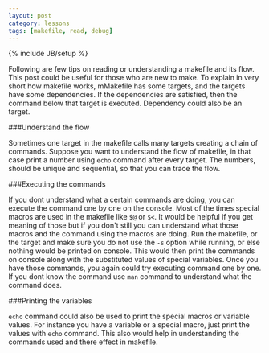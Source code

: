 ```yaml
---
layout: post
category: lessons
tags: [makefile, read, debug]
---
```

{% include JB/setup %}

Following are few tips on reading or understanding a makefile and its flow. This post could be useful for those who are new  to make. To explain in very short how makefile works, mMakefile has some targets, and the targets have some dependencies. If the dependencies are satisfied, then the command below that target is executed. Dependency could also be an target.

###Understand the flow

Sometimes one target in the makefile calls many targets creating a chain of commands. Suppose you want to understand the flow of makefile, in that case print a number using  `echo` command after every target. The numbers, should be unique and sequential, so that you can trace the flow.


###Executing the commands

If you dont understand what a certain commands are doing, you can execute the command one by one on the console. Most of the times special macros are used in the makefile like `$@` or `$<`. It would be helpful if you get meaning of those but if you don't still you can understand what those macros and the command using the macros are doing. Run the makefile, or the target and make sure you do not use the `-s` option while running, or else nothing would be printed on console. This would then print the commands on console along with the substituted values of special variables. Once you have those commands, you again could try executing command one by one. If you dont know the command use `man` command to understand what the command does.


###Printing the variables

`echo` command could also be used to print the special macros or variable values. For instance you have a variable or a special macro, just print the values with `echo` command. This also would help in understanding the commands used and there effect in makefile. 


